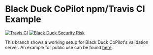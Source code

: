 # Black Duck CoPilot npm/Travis CI Example

[![Travis CI](https://travis-ci.org/BlackDuckCoPilot/example-npm-travis.svg?branch=master)](https://travis-ci.org/BlackDuckCoPilot/example-npm-travis) [![Black Duck Security Risk](https://copilot-valid.blackducksoftware.com/github/repos/BlackDuckCoPilot/example-npm-travis/branches/validation/badge-risk.svg)](https://copilot-valid.blackducksoftware.com/github/repos/BlackDuckCoPilot/example-npm-travis/branches/validation)

This branch shows a working setup for Black Duck CoPilot's validation server.
An example for public use can be found [here](https://github.com/BlackDuckCoPilot/example-npm-travis).
